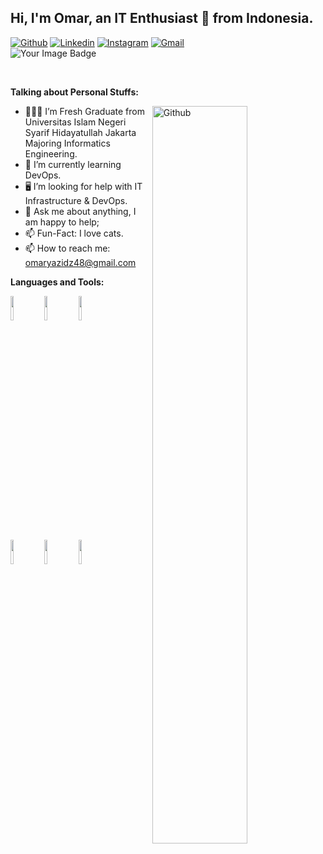 <!-- Your title -->
## Hi, I'm Omar, an IT Enthusiast 🚀 from Indonesia.

<!-- Your badges
You can use the website to generate badges: https://shields.io/
-->

[![Github](https://img.shields.io/badge/-Github-000?style=flat&logo=Github&logoColor=white)](https://github.com/marko-id)
[![Linkedin](https://img.shields.io/badge/-LinkedIn-blue?style=flat&logo=Linkedin&logoColor=white)](https://www.linkedin.com/in/omaryzdz/)
[![Instagram](https://img.shields.io/badge/-Instagram-c13584?style=flat&labelColor=c13584&logo=instagram&logoColor=white)](https://www.instagram.com/omaryazidz/)
[![Gmail](https://img.shields.io/badge/-Gmail-c14438?style=flat&logo=Gmail&logoColor=white)](mailto:omaryazidz48@gmail.com)<br />
<img src="https://tryhackme-badges.s3.amazonaws.com/h1gan.png" alt="Your Image Badge" />

&nbsp;

<!-- Talking about you -->
**Talking about Personal Stuffs:**

<!-- Any image aligned to the right. Beware the width -->
<img width="55%" align="right" alt="Github" src="https://raw.githubusercontent.com/onimur/.github/master/.resources/git-header.svg" />

- 👨🏽‍💻 I’m Fresh Graduate from Universitas Islam Negeri Syarif Hidayatullah Jakarta Majoring Informatics Engineering.
- 🌱 I’m currently learning DevOps.
- 🖥️ I’m looking for help with IT Infrastructure & DevOps.
- 💬 Ask me about anything, I am happy to help;
- 📫 Fun-Fact: I love cats.
- 📫 How to reach me: omaryazidz48@gmail.com

**Languages and Tools:** 

  <!-- Your languages and tools. Be careful with the alignment. 
  You can use this sites to get logos: https://www.vectorlogo.zone or https://simpleicons.org/
  -->
  <code><img width="10%" src="https://www.vectorlogo.zone/logos/laravel/laravel-ar21.svg"></code>
  <code><img width="10%" src="https://www.vectorlogo.zone/logos/nodejs/nodejs-horizontal.svg"></code>
  <code><img width="10%" src="https://www.vectorlogo.zone/logos/php/php-ar21.svg"></code>
  <br />
  <code><img width="10%" src="https://www.vectorlogo.zone/logos/javascript/javascript-ar21.svg"></code>
  <code><img width="10%" src="https://www.vectorlogo.zone/logos/git-scm/git-scm-ar21.svg"></code>
  <code><img width="10%" src="https://www.vectorlogo.zone/logos/json/json-ar21.svg"></code>
  <br />
</p>

<!-- This readme was created by Omar Yazidz - https://github.com/onimur -->

